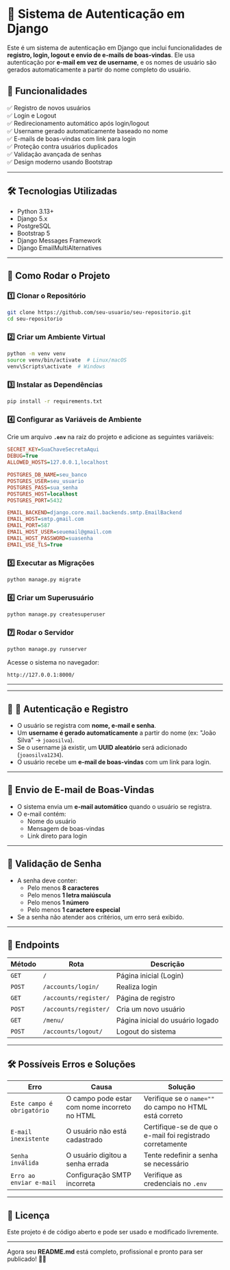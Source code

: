 # 🔐 Sistema de Autenticação em Django

Este é um sistema de autenticação em Django que inclui funcionalidades de **registro, login, logout e envio de e-mails de boas-vindas**. Ele usa autenticação por **e-mail em vez de username**, e os nomes de usuário são gerados automaticamente a partir do nome completo do usuário.

## 📌 Funcionalidades

✅ Registro de novos usuários  
✅ Login e Logout  
✅ Redirecionamento automático após login/logout  
✅ Username gerado automaticamente baseado no nome  
✅ E-mails de boas-vindas com link para login  
✅ Proteção contra usuários duplicados  
✅ Validação avançada de senhas  
✅ Design moderno usando Bootstrap

---

## 🛠️ Tecnologias Utilizadas

- Python 3.13+
- Django 5.x
- PostgreSQL
- Bootstrap 5
- Django Messages Framework
- Django EmailMultiAlternatives

---

## 🚀 Como Rodar o Projeto

### **1️⃣ Clonar o Repositório**

```bash
git clone https://github.com/seu-usuario/seu-repositorio.git
cd seu-repositorio
```

### **2️⃣ Criar um Ambiente Virtual**

```bash
python -m venv venv
source venv/bin/activate  # Linux/macOS
venv\Scripts\activate  # Windows
```

### **3️⃣ Instalar as Dependências**

```bash
pip install -r requirements.txt
```

### **4️⃣ Configurar as Variáveis de Ambiente**

Crie um arquivo **`.env`** na raiz do projeto e adicione as seguintes variáveis:

```ini
SECRET_KEY=SuaChaveSecretaAqui
DEBUG=True
ALLOWED_HOSTS=127.0.0.1,localhost

POSTGRES_DB_NAME=seu_banco
POSTGRES_USER=seu_usuario
POSTGRES_PASS=sua_senha
POSTGRES_HOST=localhost
POSTGRES_PORT=5432

EMAIL_BACKEND=django.core.mail.backends.smtp.EmailBackend
EMAIL_HOST=smtp.gmail.com
EMAIL_PORT=587
EMAIL_HOST_USER=seuemail@gmail.com
EMAIL_HOST_PASSWORD=suasenha
EMAIL_USE_TLS=True
```

### **5️⃣ Executar as Migrações**

```bash
python manage.py migrate
```

### **6️⃣ Criar um Superusuário**

```bash
python manage.py createsuperuser
```

### **7️⃣ Rodar o Servidor**

```bash
python manage.py runserver
```

Acesse o sistema no navegador:

```
http://127.0.0.1:8000/
```

---

---

## 🔑 📩 **Autenticação e Registro**

- O usuário se registra com **nome, e-mail e senha**.
- Um **username é gerado automaticamente** a partir do nome (ex: "João Silva" → `joaosilva`).
- Se o username já existir, um **UUID aleatório** será adicionado (`joaosilva1234`).
- O usuário recebe um **e-mail de boas-vindas** com um link para login.

---

## 📧 **Envio de E-mail de Boas-Vindas**

- O sistema envia um **e-mail automático** quando o usuário se registra.
- O e-mail contém:
  - Nome do usuário
  - Mensagem de boas-vindas
  - Link direto para login

---

## 🔐 **Validação de Senha**

- A senha deve conter:
  - Pelo menos **8 caracteres**
  - Pelo menos **1 letra maiúscula**
  - Pelo menos **1 número**
  - Pelo menos **1 caractere especial**
- Se a senha não atender aos critérios, um erro será exibido.

---

## 📌 **Endpoints**

| Método | Rota                  | Descrição                        |
| ------ | --------------------- | -------------------------------- |
| `GET`  | `/`                   | Página inicial (Login)           |
| `POST` | `/accounts/login/`    | Realiza login                    |
| `GET`  | `/accounts/register/` | Página de registro               |
| `POST` | `/accounts/register/` | Cria um novo usuário             |
| `GET`  | `/menu/`              | Página inicial do usuário logado |
| `POST` | `/accounts/logout/`   | Logout do sistema                |

---

## 🛠 **Possíveis Erros e Soluções**

| Erro                       | Causa                                         | Solução                                                   |
| -------------------------- | --------------------------------------------- | --------------------------------------------------------- |
| `Este campo é obrigatório` | O campo pode estar com nome incorreto no HTML | Verifique se o `name=""` do campo no HTML está correto    |
| `E-mail inexistente`       | O usuário não está cadastrado                 | Certifique-se de que o e-mail foi registrado corretamente |
| `Senha inválida`           | O usuário digitou a senha errada              | Tente redefinir a senha se necessário                     |
| `Erro ao enviar e-mail`    | Configuração SMTP incorreta                   | Verifique as credenciais no `.env`                        |

---

## 📜 **Licença**

Este projeto é de código aberto e pode ser usado e modificado livremente.

---

Agora seu **README.md** está completo, profissional e pronto para ser publicado! 🚀🔥
